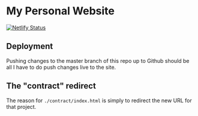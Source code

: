 # My Personal Website

[![Netlify Status](https://api.netlify.com/api/v1/badges/01b3b86d-4766-4d87-a70a-1b94b8beacd6/deploy-status)](https://app.netlify.com/sites/samschlinkert/deploys)

## Deployment

Pushing changes to the master branch of this repo up to Github should be all I have to do push changes live to the site. 

## The "contract" redirect

The reason for `./contract/index.html` is simply to redirect the new URL for that project.
